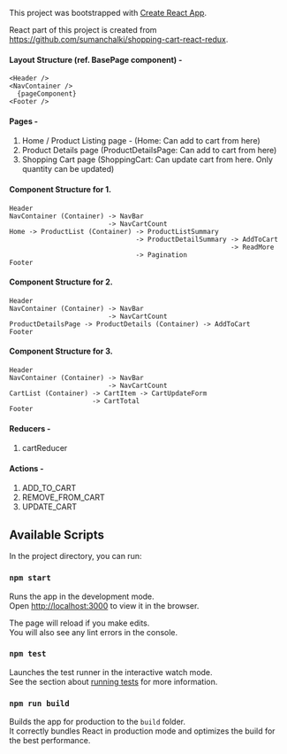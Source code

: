 This project was bootstrapped with [Create React App](https://github.com/facebook/create-react-app).

React part of this project is created from https://github.com/sumanchalki/shopping-cart-react-redux.

<h4>Layout Structure (ref. BasePage component) -</h4>

```
<Header />
<NavContainer />
  {pageComponent}
<Footer />
```

<h4>Pages -</h4>
<ol>
  <li>Home / Product Listing page - (Home: Can add to cart from here)</li>
  <li>Product Details page (ProductDetailsPage: Can add to cart from here)</li>
  <li>Shopping Cart page (ShoppingCart: Can update cart from here. Only quantity can be updated)</li>
</ol>

<h4>Component Structure for 1.</h4>

```
Header
NavContainer (Container) -> NavBar
                         -> NavCartCount
Home -> ProductList (Container) -> ProductListSummary
                                -> ProductDetailSummary -> AddToCart
                                                        -> ReadMore
                                -> Pagination
Footer
```

<h4>Component Structure for 2.</h4>

```
Header
NavContainer (Container) -> NavBar
                         -> NavCartCount
ProductDetailsPage -> ProductDetails (Container) -> AddToCart
Footer
```

<h4>Component Structure for 3.</h4>

```
Header
NavContainer (Container) -> NavBar
                         -> NavCartCount
CartList (Container) -> CartItem -> CartUpdateForm
                     -> CartTotal
Footer
```

<h4>Reducers -</h4>
<ol>
  <li>cartReducer</li>
</ol>

<h4>Actions -</h4>
<ol>
  <li>ADD_TO_CART</li>
  <li>REMOVE_FROM_CART</li>
  <li>UPDATE_CART</li>
</ol>

## Available Scripts

In the project directory, you can run:

### `npm start`

Runs the app in the development mode.<br>
Open [http://localhost:3000](http://localhost:3000) to view it in the browser.

The page will reload if you make edits.<br>
You will also see any lint errors in the console.

### `npm test`

Launches the test runner in the interactive watch mode.<br>
See the section about [running tests](https://facebook.github.io/create-react-app/docs/running-tests) for more information.

### `npm run build`

Builds the app for production to the `build` folder.<br>
It correctly bundles React in production mode and optimizes the build for the best performance.
